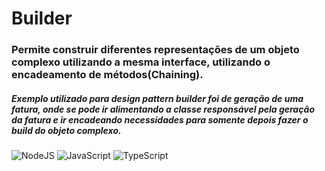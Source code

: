 # Builder

### Permite construir diferentes representações de um objeto complexo utilizando a mesma interface, utilizando o encadeamento de métodos(Chaining).

##### Exemplo utilizado para design pattern builder foi de geração de uma fatura, onde se pode ir alimentando a classe responsável pela geração da fatura e ir encadeando necessidades para somente depois fazer o build do objeto complexo.

![NodeJS](https://img.shields.io/badge/node.js-6DA55F?style=for-the-badge&logo=node.js&logoColor=white)
![JavaScript](https://img.shields.io/badge/JavaScript-F7DF1E?style=for-the-badge&logo=javascript&logoColor=black)
![TypeScript](https://img.shields.io/badge/TypeScript-007ACC?style=for-the-badge&logo=typescript&logoColor=white)
